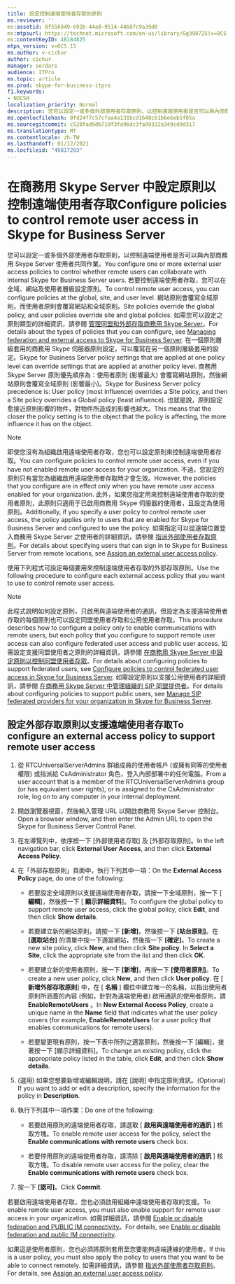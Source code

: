 ```yaml
---
title: 設定控制遠端使用者存取的原則
ms.reviewer: ''
ms:assetid: 8f556849-692b-44a0-9514-4468fc9a39d0
ms:mtpsurl: https://technet.microsoft.com/en-us/library/Gg398725(v=OCS.15)
ms:contentKeyID: 48184825
mtps_version: v=OCS.15
ms.author: v-cichur
author: cichur
manager: serdars
audience: ITPro
ms.topic: article
ms.prod: skype-for-business-itpro
f1.keywords:
- NOCSH
localization_priority: Normal
description: 您可以設定一或多個外部使用者存取原則，以控制遠端使用者是否可以與內部商務用 Skype Server 使用者共同作業。 若要控制遠端使用者存取，您可以在全域、網站及使用者層級設定原則。
ms.openlocfilehash: 0fd24f7c57cfaa4a131bcd1648cb1b6e6eb5f05a
ms.sourcegitcommit: c528fad9db719f3fa96dc3fa99332a349cd9d317
ms.translationtype: MT
ms.contentlocale: zh-TW
ms.lasthandoff: 01/12/2021
ms.locfileid: "49817293"
---
```

# <a name="configure-policies-to-control-remote-user-access-in-skype-for-business-server"></a><span data-ttu-id="ec0be-104">在商務用 Skype Server 中設定原則以控制遠端使用者存取</span><span class="sxs-lookup"><span data-stu-id="ec0be-104">Configure policies to control remote user access in Skype for Business Server</span></span>

<span data-ttu-id="ec0be-105">您可以設定一或多個外部使用者存取原則，以控制遠端使用者是否可以與內部商務用 Skype Server 使用者共同作業。</span><span class="sxs-lookup"><span data-stu-id="ec0be-105">You configure one or more external user access policies to control whether remote users can collaborate with internal Skype for Business Server users.</span></span> <span data-ttu-id="ec0be-106">若要控制遠端使用者存取，您可以在全域、網站及使用者層級設定原則。</span><span class="sxs-lookup"><span data-stu-id="ec0be-106">To control remote user access, you can configure policies at the global, site, and user level.</span></span> <span data-ttu-id="ec0be-107">網站原則會覆寫全域原則，而使用者原則會覆寫網站和全域原則。</span><span class="sxs-lookup"><span data-stu-id="ec0be-107">Site policies override the global policy, and user policies override site and global policies.</span></span> <span data-ttu-id="ec0be-108">如需您可以設定之原則類型的詳細資訊，請參閱 [管理同盟和外部存取商務用 Skype Server](../managing-federation-and-external-access.md)。</span><span class="sxs-lookup"><span data-stu-id="ec0be-108">For details about the types of policies that you can configure, see [Managing federation and external access to Skype for Business Server](../managing-federation-and-external-access.md).</span></span> <span data-ttu-id="ec0be-109">在一個原則層級套用的商務用 Skype 伺服器原則設定，可以覆寫在另一個原則層級套用的設定。</span><span class="sxs-lookup"><span data-stu-id="ec0be-109">Skype for Business Server policy settings that are applied at one policy level can override settings that are applied at another policy level.</span></span> <span data-ttu-id="ec0be-110">商務用 Skype Server 原則優先順序為：使用者原則 (影響最大) 會覆寫網站原則，然後網站原則會覆寫全域原則 (影響最小)。</span><span class="sxs-lookup"><span data-stu-id="ec0be-110">Skype for Business Server policy precedence is: User policy (most influence) overrides a Site policy, and then a Site policy overrides a Global policy (least influence).</span></span> <span data-ttu-id="ec0be-111">也就是說，原則設定愈接近原則影響的物件，對物件所造成的影響也越大。</span><span class="sxs-lookup"><span data-stu-id="ec0be-111">This means that the closer the policy setting is to the object that the policy is affecting, the more influence it has on the object.</span></span>

> [!NOTE]  
> <span data-ttu-id="ec0be-112">即使您沒有為組織啟用遠端使用者存取，您也可以設定原則來控制遠端使用者存取。</span><span class="sxs-lookup"><span data-stu-id="ec0be-112">You can configure policies to control remote user access, even if you have not enabled remote user access for your organization.</span></span> <span data-ttu-id="ec0be-113">不過，您設定的原則只有當您為組織啟用遠端使用者存取時才會生效。</span><span class="sxs-lookup"><span data-stu-id="ec0be-113">However, the policies that you configure are in effect only when you have remote user access enabled for your organization.</span></span> <span data-ttu-id="ec0be-114">此外，如果您指定用來控制遠端使用者存取的使用者原則，此原則只適用于已啟用商務用 Skype 伺服器的使用者，且設定為使用原則。</span><span class="sxs-lookup"><span data-stu-id="ec0be-114">Additionally, if you specify a user policy to control remote user access, the policy applies only to users that are enabled for Skype for Business Server and configured to use the policy.</span></span> <span data-ttu-id="ec0be-115">如需指定可以從遠端位置登入商務用 Skype Server 之使用者的詳細資訊，請參閱 [指派外部使用者存取原則](assign-an-external-user-access-policy.md)。</span><span class="sxs-lookup"><span data-stu-id="ec0be-115">For details about specifying users that can sign in to Skype for Business Server from remote locations, see [Assign an external user access policy](assign-an-external-user-access-policy.md).</span></span>

<span data-ttu-id="ec0be-116">使用下列程式可設定每個要用來控制遠端使用者存取的外部存取原則。</span><span class="sxs-lookup"><span data-stu-id="ec0be-116">Use the following procedure to configure each external access policy that you want to use to control remote user access.</span></span>


> [!NOTE]  
> <span data-ttu-id="ec0be-117">此程式說明如何設定原則，只啟用與遠端使用者的通訊，但設定為支援遠端使用者存取的每個原則也可以設定同盟使用者存取和公用使用者存取。</span><span class="sxs-lookup"><span data-stu-id="ec0be-117">This procedure describes how to configure a policy only to enable communications with remote users, but each policy that you configure to support remote user access can also configure federated user access and public user access.</span></span> <span data-ttu-id="ec0be-118">如需設定支援同盟使用者之原則的詳細資訊，請參閱 [在商務用 Skype Server 中設定原則以控制同盟使用者存取](configure-policies-to-control-federated-user-access.md)。</span><span class="sxs-lookup"><span data-stu-id="ec0be-118">For details about configuring policies to support federated users, see [Configure policies to control federated user access in Skype for Business Server](configure-policies-to-control-federated-user-access.md).</span></span> <span data-ttu-id="ec0be-119">如需設定原則以支援公用使用者的詳細資訊，請參閱 [在商務用 Skype Server 中管理組織的 SIP 同盟提供者](../sip-providers/manage-sip-federated-providers-for-your-organization.md)。</span><span class="sxs-lookup"><span data-stu-id="ec0be-119">For details about configuring policies to support public users, see [Manage SIP federated providers for your organization in Skype for Business Server](../sip-providers/manage-sip-federated-providers-for-your-organization.md).</span></span>


## <a name="to-configure-an-external-access-policy-to-support-remote-user-access"></a><span data-ttu-id="ec0be-120">設定外部存取原則以支援遠端使用者存取</span><span class="sxs-lookup"><span data-stu-id="ec0be-120">To configure an external access policy to support remote user access</span></span>

1.  <span data-ttu-id="ec0be-121">從 RTCUniversalServerAdmins 群組成員的使用者帳戶 (或擁有同等的使用者權限) 或指派給 CsAdministrator 角色，登入內部部署中的任何電腦。</span><span class="sxs-lookup"><span data-stu-id="ec0be-121">From a user account that is a member of the RTCUniversalServerAdmins group (or has equivalent user rights), or is assigned to the CsAdministrator role, log on to any computer in your internal deployment.</span></span>

2.  <span data-ttu-id="ec0be-122">開啟瀏覽器視窗，然後輸入管理 URL 以開啟商務用 Skype Server 控制台。</span><span class="sxs-lookup"><span data-stu-id="ec0be-122">Open a browser window, and then enter the Admin URL to open the Skype for Business Server Control Panel.</span></span> 

3.  <span data-ttu-id="ec0be-123">在左導覽列中，依序按一下 [外部使用者存取] 及 [外部存取原則]。</span><span class="sxs-lookup"><span data-stu-id="ec0be-123">In the left navigation bar, click **External User Access**, and then click **External Access Policy**.</span></span>

4.  <span data-ttu-id="ec0be-124">在「外部存取原則」頁面中，執行下列其中一項：</span><span class="sxs-lookup"><span data-stu-id="ec0be-124">On the **External Access Policy** page, do one of the following:</span></span>
    
      - <span data-ttu-id="ec0be-125">若要設定全域原則以支援遠端使用者存取，請按一下全域原則，按一下 [ **編輯**]，然後按一下 [ **顯示詳細資料**]。</span><span class="sxs-lookup"><span data-stu-id="ec0be-125">To configure the global policy to support remote user access, click the global policy, click **Edit**, and then click **Show details**.</span></span>
    
      - <span data-ttu-id="ec0be-p105">若要建立新的網站原則，請按一下 **[新增]**，然後按一下 **[站台原則]**。在 **[選取站台]** 的清單中按一下適當網站，然後按一下 **[確定]**。</span><span class="sxs-lookup"><span data-stu-id="ec0be-p105">To create a new site policy, click **New**, and then click **Site policy**. In **Select a Site**, click the appropriate site from the list and then click **OK**.</span></span>
    
      - <span data-ttu-id="ec0be-128">若要建立新的使用者原則，按一下 **[新增]**，再按一下 **[使用者原則]**。</span><span class="sxs-lookup"><span data-stu-id="ec0be-128">To create a new user policy, click **New**, and then click **User policy**.</span></span> <span data-ttu-id="ec0be-129">在 [ **新增外部存取原則**] 中，在 [ **名稱** ] 欄位中建立唯一的名稱，以指出使用者原則所涵蓋的內容 (例如，針對為遠端使用者) 啟用通訊的使用者原則，請 **EnableRemoteUsers** 。</span><span class="sxs-lookup"><span data-stu-id="ec0be-129">In **New External Access Policy**, create a unique name in the **Name** field that indicates what the user policy covers (for example, **EnableRemoteUsers** for a user policy that enables communications for remote users).</span></span>
    
      - <span data-ttu-id="ec0be-130">若要變更現有原則，按一下表中所列之適當原則，然後按一下 [編輯]，接著按一下 [顯示詳細資料]。</span><span class="sxs-lookup"><span data-stu-id="ec0be-130">To change an existing policy, click the appropriate policy listed in the table, click **Edit**, and then click **Show details**.</span></span>

5.  <span data-ttu-id="ec0be-131">(選用) 如果您想要新增或編輯說明，請在 [說明] 中指定原則資訊。</span><span class="sxs-lookup"><span data-stu-id="ec0be-131">(Optional) If you want to add or edit a description, specify the information for the policy in **Description**.</span></span>

6.  <span data-ttu-id="ec0be-132">執行下列其中一項作業：</span><span class="sxs-lookup"><span data-stu-id="ec0be-132">Do one of the following:</span></span>
    
      - <span data-ttu-id="ec0be-133">若要啟用原則的遠端使用者存取，請選取 [ **啟用與遠端使用者的通訊** ] 核取方塊。</span><span class="sxs-lookup"><span data-stu-id="ec0be-133">To enable remote user access for the policy, select the **Enable communications with remote users** check box.</span></span>
    
      - <span data-ttu-id="ec0be-134">若要停用原則的遠端使用者存取，請清除 [ **啟用與遠端使用者的通訊** ] 核取方塊。</span><span class="sxs-lookup"><span data-stu-id="ec0be-134">To disable remote user access for the policy, clear the **Enable communications with remote users** check box.</span></span>

7.  <span data-ttu-id="ec0be-135">按一下 **[認可]**。</span><span class="sxs-lookup"><span data-stu-id="ec0be-135">Click **Commit**.</span></span>

<span data-ttu-id="ec0be-136">若要啟用遠端使用者存取，您也必須啟用組織中遠端使用者存取的支援。</span><span class="sxs-lookup"><span data-stu-id="ec0be-136">To enable remote user access, you must also enable support for remote user access in your organization.</span></span> <span data-ttu-id="ec0be-137">如需詳細資訊，請參閱 [Enable or disable federation and PUBLIC IM connectivity](../access-edge/enable-or-disable-federation-and-public-im-connectivity.md)。</span><span class="sxs-lookup"><span data-stu-id="ec0be-137">For details, see [Enable or disable federation and public IM connectivity](../access-edge/enable-or-disable-federation-and-public-im-connectivity.md).</span></span>

<span data-ttu-id="ec0be-138">如果這是使用者原則，您也必須將原則套用至您要能夠遠端連線的使用者。</span><span class="sxs-lookup"><span data-stu-id="ec0be-138">If this is a user policy, you must also apply the policy to users that you want to be able to connect remotely.</span></span> <span data-ttu-id="ec0be-139">如需詳細資訊，請參閱 [指派外部使用者存取原則](assign-an-external-user-access-policy.md)。</span><span class="sxs-lookup"><span data-stu-id="ec0be-139">For details, see [Assign an external user access policy](assign-an-external-user-access-policy.md).</span></span>
